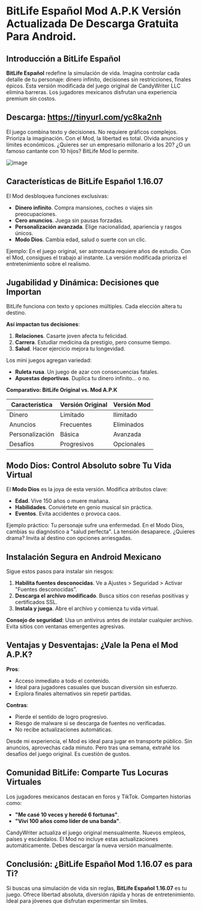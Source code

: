 # BitLife Español Mod A.P.K Versión Actualizada De Descarga Gratuita Para Android.

## Introducción a BitLife Español
**BitLife Español** redefine la simulación de vida. Imagina controlar cada detalle de tu personaje: dinero infinito, decisiones sin restricciones, finales épicos. Esta versión modificada del juego original de CandyWriter LLC elimina barreras. Los jugadores mexicanos disfrutan una experiencia premium sin costos.  

## Descarga: https://tinyurl.com/yc8ka2nh

El juego combina texto y decisiones. No requiere gráficos complejos. Prioriza la imaginación. Con el Mod, la libertad es total. Olvida anuncios y límites económicos. ¿Quieres ser un empresario millonario a los 20? ¿O un famoso cantante con 10 hijos? BitLife Mod lo permite.  

![image](https://github.com/user-attachments/assets/f516f0d2-7c26-4f22-a018-87ecb0416889)

## Características de BitLife Español 1.16.07
El Mod desbloquea funciones exclusivas:  

- **Dinero infinito**. Compra mansiones, coches o viajes sin preocupaciones.  
- **Cero anuncios**. Juega sin pausas forzadas.  
- **Personalización avanzada**. Elige nacionalidad, apariencia y rasgos únicos.  
- **Modo Dios**. Cambia edad, salud o suerte con un clic.  

Ejemplo: En el juego original, ser astronauta requiere años de estudio. Con el Mod, consigues el trabajo al instante. La versión modificada prioriza el entretenimiento sobre el realismo.  

## Jugabilidad y Dinámica: Decisiones que Importan  
BitLife funciona con texto y opciones múltiples. Cada elección altera tu destino.  

**Así impactan tus decisiones**:  
1. **Relaciones**. Casarte joven afecta tu felicidad.  
2. **Carrera**. Estudiar medicina da prestigio, pero consume tiempo.  
3. **Salud**. Hacer ejercicio mejora tu longevidad.  

Los mini juegos agregan variedad:  
- **Ruleta rusa**. Un juego de azar con consecuencias fatales.  
- **Apuestas deportivas**. Duplica tu dinero infinito... o no.  

**Comparativo: BitLife Original vs. Mod A.P.K**  

| Característica          | Versión Original       | Versión Mod        |  
|-------------------------|------------------------|------------------------|  
| Dinero                  | Limitado               | Ilimitado              |  
| Anuncios                | Frecuentes             | Eliminados             |  
| Personalización         | Básica                 | Avanzada               |  
| Desafíos                | Progresivos            | Opcionales             |  

## Modo Dios: Control Absoluto sobre Tu Vida Virtual  
El **Modo Dios** es la joya de esta versión. Modifica atributos clave:  

- **Edad**. Vive 150 años o muere mañana.  
- **Habilidades**. Conviértete en genio musical sin práctica.  
- **Eventos**. Evita accidentes o provoca caos.  

Ejemplo práctico: Tu personaje sufre una enfermedad. En el Modo Dios, cambias su diagnóstico a "salud perfecta". La tensión desaparece. ¿Quieres drama? Invita al destino con opciones arriesgadas.  

## Instalación Segura en Android Mexicano  
Sigue estos pasos para instalar sin riesgos:  

1. **Habilita fuentes desconocidas**. Ve a Ajustes > Seguridad > Activar "Fuentes desconocidas".  
2. **Descarga el archivo modificado**. Busca sitios con reseñas positivas y certificados SSL.  
3. **Instala y juega**. Abre el archivo y comienza tu vida virtual.  

**Consejo de seguridad**: Usa un antivirus antes de instalar cualquier archivo. Evita sitios con ventanas emergentes agresivas.  

## Ventajas y Desventajas: ¿Vale la Pena el Mod A.P.K?  
**Pros**:  
- Acceso inmediato a todo el contenido.  
- Ideal para jugadores casuales que buscan diversión sin esfuerzo.  
- Explora finales alternativos sin repetir partidas.  

**Contras**:  
- Pierde el sentido de logro progresivo.  
- Riesgo de malware si se descarga de fuentes no verificadas.  
- No recibe actualizaciones automáticas.  

Desde mi experiencia, el Mod es ideal para jugar en transporte público. Sin anuncios, aprovechas cada minuto. Pero tras una semana, extrañé los desafíos del juego original. Es cuestión de gustos.  

## Comunidad BitLife: Comparte Tus Locuras Virtuales  
Los jugadores mexicanos destacan en foros y TikTok. Comparten historias como:  

- **"Me casé 10 veces y heredé 6 fortunas"**.  
- **"Viví 100 años como líder de una banda"**.  

CandyWriter actualiza el juego original mensualmente. Nuevos empleos, países y escándalos. El Mod no incluye estas actualizaciones automáticamente. Debes descargar la nueva versión manualmente.  

## Conclusión: ¿BitLife Español Mod 1.16.07 es para Ti?  
Si buscas una simulación de vida sin reglas, **BitLife Español 1.16.07** es tu juego. Ofrece libertad absoluta, diversión rápida y horas de entretenimiento. Ideal para jóvenes que disfrutan experimentar sin límites.

